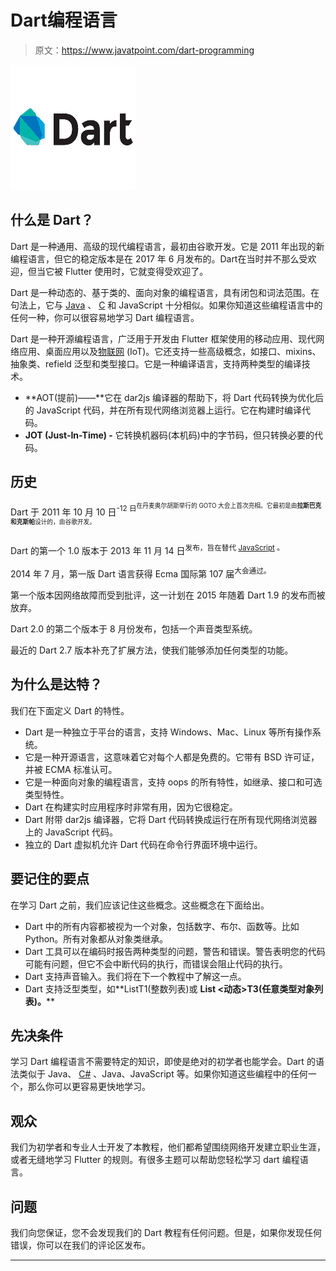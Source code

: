 # Dart编程语言

> 原文：<https://www.javatpoint.com/dart-programming>

![Dart Tutorial](img/e96c26f009eeb14721be4e9b978b2b50.png)

## 什么是 Dart？

Dart 是一种通用、高级的现代编程语言，最初由谷歌开发。它是 2011 年出现的新编程语言，但它的稳定版本是在 2017 年 6 月发布的。Dart在当时并不那么受欢迎，但当它被 Flutter 使用时，它就变得受欢迎了。

Dart 是一种动态的、基于类的、面向对象的编程语言，具有闭包和词法范围。在句法上，它与 [Java](https://www.javatpoint.com/java-tutorial) 、 [C](https://www.javatpoint.com/c-programming-language-tutorial) 和 JavaScript 十分相似。如果你知道这些编程语言中的任何一种，你可以很容易地学习 Dart 编程语言。

Dart 是一种开源编程语言，广泛用于开发由 Flutter 框架使用的移动应用、现代网络应用、桌面应用以及[物联网](https://www.javatpoint.com/iot-tutorial) (IoT)。它还支持一些高级概念，如接口、mixins、抽象类、refield 泛型和类型接口。它是一种编译语言，支持两种类型的编译技术。

*   **AOT(提前)——**它在 dar2js 编译器的帮助下，将 Dart 代码转换为优化后的 JavaScript 代码，并在所有现代网络浏览器上运行。它在构建时编译代码。
*   **JOT (Just-In-Time) -** 它转换机器码(本机码)中的字节码，但只转换必要的代码。

## 历史

Dart 于 2011 年 10 月 10 日<sup>-12 日<sup>在丹麦奥尔胡斯举行的 GOTO 大会上首次亮相。它最初是由**拉斯巴克和克斯帕**设计的，由谷歌开发。</sup></sup>

Dart 的第一个 1.0 版本于 2013 年 11 月 14 日<sup>发布，旨在替代 [JavaScript](https://www.javatpoint.com/javascript-tutorial) 。</sup>

2014 年 7 月，第一版 Dart 语言获得 Ecma 国际第 107 届<sup>大会通过。</sup>

第一个版本因网络故障而受到批评，这一计划在 2015 年随着 Dart 1.9 的发布而被放弃。

Dart 2.0 的第二个版本于 8 月份发布，包括一个声音类型系统。

最近的 Dart 2.7 版本补充了扩展方法，使我们能够添加任何类型的功能。

## 为什么是达特？

我们在下面定义 Dart 的特性。

*   Dart 是一种独立于平台的语言，支持 Windows、Mac、Linux 等所有操作系统。
*   它是一种开源语言，这意味着它对每个人都是免费的。它带有 BSD 许可证，并被 ECMA 标准认可。
*   它是一种面向对象的编程语言，支持 oops 的所有特性，如继承、接口和可选类型特性。
*   Dart 在构建实时应用程序时非常有用，因为它很稳定。
*   Dart 附带 dar2js 编译器，它将 Dart 代码转换成运行在所有现代网络浏览器上的 JavaScript 代码。
*   独立的 Dart 虚拟机允许 Dart 代码在命令行界面环境中运行。

## 要记住的要点

在学习 Dart 之前，我们应该记住这些概念。这些概念在下面给出。

*   Dart 中的所有内容都被视为一个对象，包括数字、布尔、函数等。比如 Python。所有对象都从对象类继承。
*   Dart 工具可以在编码时报告两种类型的问题，警告和错误。警告表明您的代码可能有问题，但它不会中断代码的执行，而错误会阻止代码的执行。
*   Dart 支持声音输入。我们将在下一个教程中了解这一点。
*   Dart 支持泛型类型，如**List<int>T1(整数列表)或 **List <动态>T3(任意类型对象列表)。****

## 先决条件

学习 Dart 编程语言不需要特定的知识，即使是绝对的初学者也能学会。Dart 的语法类似于 Java、 [C#](https://www.javatpoint.com/c-sharp-tutorial) 、Java、JavaScript 等。如果你知道这些编程中的任何一个，那么你可以更容易更快地学习。

## 观众

我们为初学者和专业人士开发了本教程，他们都希望围绕网络开发建立职业生涯，或者无缝地学习 Flutter 的规则。有很多主题可以帮助您轻松学习 dart 编程语言。

## 问题

我们向您保证，您不会发现我们的 Dart 教程有任何问题。但是，如果你发现任何错误，你可以在我们的评论区发布。

* * *